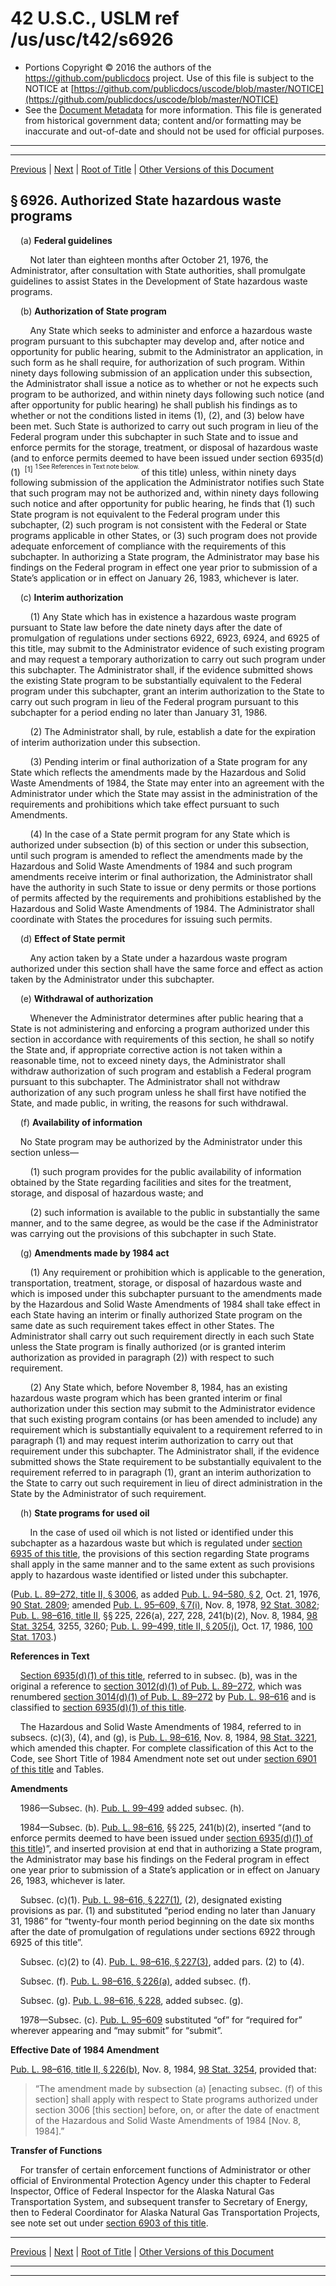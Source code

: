 ---
---

# 42 U.S.C., USLM ref /us/usc/t42/s6926

* Portions Copyright © 2016 the authors of the https://github.com/publicdocs project.
  Use of this file is subject to the NOTICE at [https://github.com/publicdocs/uscode/blob/master/NOTICE](https://github.com/publicdocs/uscode/blob/master/NOTICE)
* See the [Document Metadata](././../../../../..//README.md) for more information.
  This file is generated from historical government data; content and/or formatting may be inaccurate and out-of-date and should not be used for official purposes.

----------
----------

[Previous](./../../../../..//us/usc/t42/ch82/schIII/m__us_usc_t42_s6925.md) | [Next](./../../../../..//us/usc/t42/ch82/schIII/m__us_usc_t42_s6927.md) | [Root of Title](./../../../../../) | [Other Versions of this Document](https://publicdocs.github.io/go/links?ns=uslm&ref=%2Fus%2Fusc%2Ft42%2Fs6926)

## § 6926. Authorized State hazardous waste programs

    (a) __Federal guidelines__ 

        Not later than eighteen months after October 21, 1976, the Administrator, after consultation with State authorities, shall promulgate guidelines to assist States in the Development of State hazardous waste programs.

    (b) __Authorization of State program__ 

        Any State which seeks to administer and enforce a hazardous waste program pursuant to this subchapter may develop and, after notice and opportunity for public hearing, submit to the Administrator an application, in such form as he shall require, for authorization of such program. Within ninety days following submission of an application under this subsection, the Administrator shall issue a notice as to whether or not he expects such program to be authorized, and within ninety days following such notice (and after opportunity for public hearing) he shall publish his findings as to whether or not the conditions listed in items (1), (2), and (3) below have been met. Such State is authorized to carry out such program in lieu of the Federal program under this subchapter in such State and to issue and enforce permits for the storage, treatment, or disposal of hazardous waste (and to enforce permits deemed to have been issued under section 6935(d)(1)  <sup>\[1\]</sup>  <sup><sup> 1 See References in Text note below. </sup></sup>  of this title) unless, within ninety days following submission of the application the Administrator notifies such State that such program may not be authorized and, within ninety days following such notice and after opportunity for public hearing, he finds that (1) such State program is not equivalent to the Federal program under this subchapter, (2) such program is not consistent with the Federal or State programs applicable in other States, or (3) such program does not provide adequate enforcement of compliance with the requirements of this subchapter. In authorizing a State program, the Administrator may base his findings on the Federal program in effect one year prior to submission of a State’s application or in effect on January 26, 1983, whichever is later.

    (c) __Interim authorization__ 

        (1) Any State which has in existence a hazardous waste program pursuant to State law before the date ninety days after the date of promulgation of regulations under sections 6922, 6923, 6924, and 6925 of this title, may submit to the Administrator evidence of such existing program and may request a temporary authorization to carry out such program under this subchapter. The Administrator shall, if the evidence submitted shows the existing State program to be substantially equivalent to the Federal program under this subchapter, grant an interim authorization to the State to carry out such program in lieu of the Federal program pursuant to this subchapter for a period ending no later than January 31, 1986.

        (2) The Administrator shall, by rule, establish a date for the expiration of interim authorization under this subsection.

        (3) Pending interim or final authorization of a State program for any State which reflects the amendments made by the Hazardous and Solid Waste Amendments of 1984, the State may enter into an agreement with the Administrator under which the State may assist in the administration of the requirements and prohibitions which take effect pursuant to such Amendments.

        (4) In the case of a State permit program for any State which is authorized under subsection (b) of this section or under this subsection, until such program is amended to reflect the amendments made by the Hazardous and Solid Waste Amendments of 1984 and such program amendments receive interim or final authorization, the Administrator shall have the authority in such State to issue or deny permits or those portions of permits affected by the requirements and prohibitions established by the Hazardous and Solid Waste Amendments of 1984. The Administrator shall coordinate with States the procedures for issuing such permits.

    (d) __Effect of State permit__ 

        Any action taken by a State under a hazardous waste program authorized under this section shall have the same force and effect as action taken by the Administrator under this subchapter.

    (e) __Withdrawal of authorization__ 

        Whenever the Administrator determines after public hearing that a State is not administering and enforcing a program authorized under this section in accordance with requirements of this section, he shall so notify the State and, if appropriate corrective action is not taken within a reasonable time, not to exceed ninety days, the Administrator shall withdraw authorization of such program and establish a Federal program pursuant to this subchapter. The Administrator shall not withdraw authorization of any such program unless he shall first have notified the State, and made public, in writing, the reasons for such withdrawal.

    (f) __Availability of information__ 

    No State program may be authorized by the Administrator under this section unless—

        (1) such program provides for the public availability of information obtained by the State regarding facilities and sites for the treatment, storage, and disposal of hazardous waste; and

        (2) such information is available to the public in substantially the same manner, and to the same degree, as would be the case if the Administrator was carrying out the provisions of this subchapter in such State.

    (g) __Amendments made by 1984 act__ 

        (1) Any requirement or prohibition which is applicable to the generation, transportation, treatment, storage, or disposal of hazardous waste and which is imposed under this subchapter pursuant to the amendments made by the Hazardous and Solid Waste Amendments of 1984 shall take effect in each State having an interim or finally authorized State program on the same date as such requirement takes effect in other States. The Administrator shall carry out such requirement directly in each such State unless the State program is finally authorized (or is granted interim authorization as provided in paragraph (2)) with respect to such requirement.

        (2) Any State which, before November 8, 1984, has an existing hazardous waste program which has been granted interim or final authorization under this section may submit to the Administrator evidence that such existing program contains (or has been amended to include) any requirement which is substantially equivalent to a requirement referred to in paragraph (1) and may request interim authorization to carry out that requirement under this subchapter. The Administrator shall, if the evidence submitted shows the State requirement to be substantially equivalent to the requirement referred to in paragraph (1), grant an interim authorization to the State to carry out such requirement in lieu of direct administration in the State by the Administrator of such requirement.

    (h) __State programs for used oil__ 

        In the case of used oil which is not listed or identified under this subchapter as a hazardous waste but which is regulated under [section 6935 of this title][/us/usc/t42/s6935], the provisions of this section regarding State programs shall apply in the same manner and to the same extent as such provisions apply to hazardous waste identified or listed under this subchapter.

([Pub. L. 89–272, title II, § 3006][/us/pl/89/272/s3006], as added [Pub. L. 94–580, § 2][/us/pl/94/580/s2], Oct. 21, 1976, [90 Stat. 2809][/us/stat/90/2809]; amended [Pub. L. 95–609, § 7(i)][/us/pl/95/609/s7/i], Nov. 8, 1978, [92 Stat. 3082][/us/stat/92/3082]; [Pub. L. 98–616, title II][/us/pl/98/616], §§ 225, 226(a), 227, 228, 241(b)(2), Nov. 8, 1984, [98 Stat. 3254][/us/stat/98/3254], 3255, 3260; [Pub. L. 99–499, title II, § 205(j)][/us/pl/99/499/s205/j], Oct. 17, 1986, [100 Stat. 1703][/us/stat/100/1703].)

 __References in Text__ 

    [Section 6935(d)(1) of this title][/us/usc/t42/s6935/d/1], referred to in subsec. (b), was in the original a reference to [section 3012(d)(1) of Pub. L. 89–272][/us/pl/89/272/s3012/d/1], which was renumbered [section 3014(d)(1) of Pub. L. 89–272][/us/pl/89/272/s3014/d/1] by [Pub. L. 98–616][/us/pl/98/616] and is classified to [section 6935(d)(1) of this title][/us/usc/t42/s6935/d/1].

    The Hazardous and Solid Waste Amendments of 1984, referred to in subsecs. (c)(3), (4), and (g), is [Pub. L. 98–616][/us/pl/98/616], Nov. 8, 1984, [98 Stat. 3221][/us/stat/98/3221], which amended this chapter. For complete classification of this Act to the Code, see Short Title of 1984 Amendment note set out under [section 6901 of this title][/us/usc/t42/s6901] and Tables.

 __Amendments__ 

    1986—Subsec. (h). [Pub. L. 99–499][/us/pl/99/499] added subsec. (h).

    1984—Subsec. (b). [Pub. L. 98–616][/us/pl/98/616], §§ 225, 241(b)(2), inserted “(and to enforce permits deemed to have been issued under [section 6935(d)(1) of this title][/us/usc/t42/s6935/d/1])”, and inserted provision at end that in authorizing a State program, the Administrator may base his findings on the Federal program in effect one year prior to submission of a State’s application or in effect on January 26, 1983, whichever is later.

    Subsec. (c)(1). [Pub. L. 98–616, § 227(1)][/us/pl/98/616/s227/1], (2), designated existing provisions as par. (1) and substituted “period ending no later than January 31, 1986” for “twenty-four month period beginning on the date six months after the date of promulgation of regulations under sections 6922 through 6925 of this title”.

    Subsec. (c)(2) to (4). [Pub. L. 98–616, § 227(3)][/us/pl/98/616/s227/3], added pars. (2) to (4).

    Subsec. (f). [Pub. L. 98–616, § 226(a)][/us/pl/98/616/s226/a], added subsec. (f).

    Subsec. (g). [Pub. L. 98–616, § 228][/us/pl/98/616/s228], added subsec. (g).

    1978—Subsec. (c). [Pub. L. 95–609][/us/pl/95/609] substituted “of” for “required for” wherever appearing and “may submit” for “submit”.

 __Effective Date of 1984 Amendment__ 

[Pub. L. 98–616, title II, § 226(b)][/us/pl/98/616/s226/b], Nov. 8, 1984, [98 Stat. 3254][/us/stat/98/3254], provided that: 

> “The amendment made by subsection (a) \[enacting subsec. (f) of this section\] shall apply with respect to State programs authorized under section 3006 \[this section\] before, on, or after the date of enactment of the Hazardous and Solid Waste Amendments of 1984 \[Nov. 8, 1984\].”

 __Transfer of Functions__ 

    For transfer of certain enforcement functions of Administrator or other official of Environmental Protection Agency under this chapter to Federal Inspector, Office of Federal Inspector for the Alaska Natural Gas Transportation System, and subsequent transfer to Secretary of Energy, then to Federal Coordinator for Alaska Natural Gas Transportation Projects, see note set out under [section 6903 of this title][/us/usc/t42/s6903].

----------

[Previous](./../../../../..//us/usc/t42/ch82/schIII/m__us_usc_t42_s6925.md) | [Next](./../../../../..//us/usc/t42/ch82/schIII/m__us_usc_t42_s6927.md) | [Root of Title](./../../../../../) | [Other Versions of this Document](https://publicdocs.github.io/go/links?ns=uslm&ref=%2Fus%2Fusc%2Ft42%2Fs6926)

----------
----------

[/us/usc/t42/s6935]: https://publicdocs.github.io/go/links?ns=uslm&ref=%2Fus%2Fusc%2Ft42%2Fs6935
[/us/pl/89/272/s3006]: https://publicdocs.github.io/go/links?ns=uslm&ref=%2Fus%2Fpl%2F89%2F272%2Fs3006
[/us/pl/94/580/s2]: https://publicdocs.github.io/go/links?ns=uslm&ref=%2Fus%2Fpl%2F94%2F580%2Fs2
[/us/stat/90/2809]: https://publicdocs.github.io/go/links?ns=uslm&ref=%2Fus%2Fstat%2F90%2F2809
[/us/pl/95/609/s7/i]: https://publicdocs.github.io/go/links?ns=uslm&ref=%2Fus%2Fpl%2F95%2F609%2Fs7%2Fi
[/us/stat/92/3082]: https://publicdocs.github.io/go/links?ns=uslm&ref=%2Fus%2Fstat%2F92%2F3082
[/us/pl/98/616]: https://publicdocs.github.io/go/links?ns=uslm&ref=%2Fus%2Fpl%2F98%2F616
[/us/stat/98/3254]: https://publicdocs.github.io/go/links?ns=uslm&ref=%2Fus%2Fstat%2F98%2F3254
[/us/pl/99/499/s205/j]: https://publicdocs.github.io/go/links?ns=uslm&ref=%2Fus%2Fpl%2F99%2F499%2Fs205%2Fj
[/us/stat/100/1703]: https://publicdocs.github.io/go/links?ns=uslm&ref=%2Fus%2Fstat%2F100%2F1703
[/us/usc/t42/s6935/d/1]: https://publicdocs.github.io/go/links?ns=uslm&ref=%2Fus%2Fusc%2Ft42%2Fs6935%2Fd%2F1
[/us/pl/89/272/s3012/d/1]: https://publicdocs.github.io/go/links?ns=uslm&ref=%2Fus%2Fpl%2F89%2F272%2Fs3012%2Fd%2F1
[/us/pl/89/272/s3014/d/1]: https://publicdocs.github.io/go/links?ns=uslm&ref=%2Fus%2Fpl%2F89%2F272%2Fs3014%2Fd%2F1
[/us/pl/98/616]: https://publicdocs.github.io/go/links?ns=uslm&ref=%2Fus%2Fpl%2F98%2F616
[/us/usc/t42/s6935/d/1]: https://publicdocs.github.io/go/links?ns=uslm&ref=%2Fus%2Fusc%2Ft42%2Fs6935%2Fd%2F1
[/us/pl/98/616]: https://publicdocs.github.io/go/links?ns=uslm&ref=%2Fus%2Fpl%2F98%2F616
[/us/stat/98/3221]: https://publicdocs.github.io/go/links?ns=uslm&ref=%2Fus%2Fstat%2F98%2F3221
[/us/usc/t42/s6901]: https://publicdocs.github.io/go/links?ns=uslm&ref=%2Fus%2Fusc%2Ft42%2Fs6901
[/us/pl/99/499]: https://publicdocs.github.io/go/links?ns=uslm&ref=%2Fus%2Fpl%2F99%2F499
[/us/pl/98/616]: https://publicdocs.github.io/go/links?ns=uslm&ref=%2Fus%2Fpl%2F98%2F616
[/us/usc/t42/s6935/d/1]: https://publicdocs.github.io/go/links?ns=uslm&ref=%2Fus%2Fusc%2Ft42%2Fs6935%2Fd%2F1
[/us/pl/98/616/s227/1]: https://publicdocs.github.io/go/links?ns=uslm&ref=%2Fus%2Fpl%2F98%2F616%2Fs227%2F1
[/us/pl/98/616/s227/3]: https://publicdocs.github.io/go/links?ns=uslm&ref=%2Fus%2Fpl%2F98%2F616%2Fs227%2F3
[/us/pl/98/616/s226/a]: https://publicdocs.github.io/go/links?ns=uslm&ref=%2Fus%2Fpl%2F98%2F616%2Fs226%2Fa
[/us/pl/98/616/s228]: https://publicdocs.github.io/go/links?ns=uslm&ref=%2Fus%2Fpl%2F98%2F616%2Fs228
[/us/pl/95/609]: https://publicdocs.github.io/go/links?ns=uslm&ref=%2Fus%2Fpl%2F95%2F609
[/us/pl/98/616/s226/b]: https://publicdocs.github.io/go/links?ns=uslm&ref=%2Fus%2Fpl%2F98%2F616%2Fs226%2Fb
[/us/stat/98/3254]: https://publicdocs.github.io/go/links?ns=uslm&ref=%2Fus%2Fstat%2F98%2F3254
[/us/usc/t42/s6903]: https://publicdocs.github.io/go/links?ns=uslm&ref=%2Fus%2Fusc%2Ft42%2Fs6903


